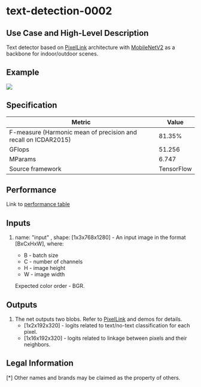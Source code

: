 # text-detection-0002

## Use Case and High-Level Description

Text detector based on [PixelLink](https://arxiv.org/pdf/1801.01315.pdf) architecture with [MobileNetV2](https://arxiv.org/pdf/1801.04381.pdf) as a backbone for indoor/outdoor scenes.

## Example

![](./text-detection-0002.png)

## Specification

| Metric                                                        | Value                   |
|---------------------------------------------------------------|-------------------------|
| F-measure (Harmonic mean of precision and recall on ICDAR2015)| 81.35%                  |
| GFlops                                                        | 51.256                  |
| MParams                                                       | 6.747                   |
| Source framework                                              | TensorFlow              |

## Performance
Link to [performance table](https://software.intel.com/en-us/openvino-toolkit/benchmarks)

## Inputs

1. name: "input" , shape: [1x3x768x1280] - An input image in the format [BxCxHxW],
   where:

    - B - batch size
    - C - number of channels
    - H - image height
    - W - image width

   Expected color order - BGR.

## Outputs

1. The net outputs two blobs. Refer to [PixelLink](https://arxiv.org/pdf/1801.01315.pdf) and demos for details.
    - [1x2x192x320] - logits related to text/no-text classification for each pixel.
    - [1x16x192x320] - logits related to linkage between pixels and their neighbors.

## Legal Information
[*] Other names and brands may be claimed as the property of others.
